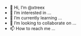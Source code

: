 - 👋 Hi, I’m @xtreex
- 👀 I’m interested in ...
- 🌱 I’m currently learning ...
- 💞️ I’m looking to collaborate on ...
- 📫 How to reach me ...

<!---
xtreex/xtreex is a ✨ special ✨ repository because its `README.md` (this file) appears on your GitHub profile.
You can click the Preview link to take a look at your changes.
--->
